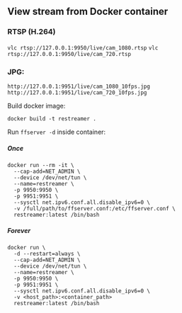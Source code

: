 ## View stream from Docker container
### RTSP (H.264)
`vlc rtsp://127.0.0.1:9950/live/cam_1080.rtsp`
`vlc rtsp://127.0.0.1:9950/live/cam_720.rtsp`
 
### JPG:
`http://127.0.0.1:9951/live/cam_1080_10fps.jpg`
`http://127.0.0.1:9951/live/cam_720_10fps.jpg`

Build docker image:
```
docker build -t restreamer .
```

Run `ffserver -d` inside container:
##### Once
```
docker run --rm -it \
  --cap-add=NET_ADMIN \
  --device /dev/net/tun \
  --name=restreamer \
  -p 9950:9950 \
  -p 9951:9951 \
  --sysctl net.ipv6.conf.all.disable_ipv6=0 \
  -v /full/path/to/ffserver.conf:/etc/ffserver.conf \
  restreamer:latest /bin/bash
```
##### Forever
```
docker run \
  -d --restart=always \
  --cap-add=NET_ADMIN \
  --device /dev/net/tun \
  --name=restreamer \
  -p 9950:9950 \
  -p 9951:9951 \
  --sysctl net.ipv6.conf.all.disable_ipv6=0 \
  -v <host_path>:<container_path> 
  restreamer:latest /bin/bash
```

